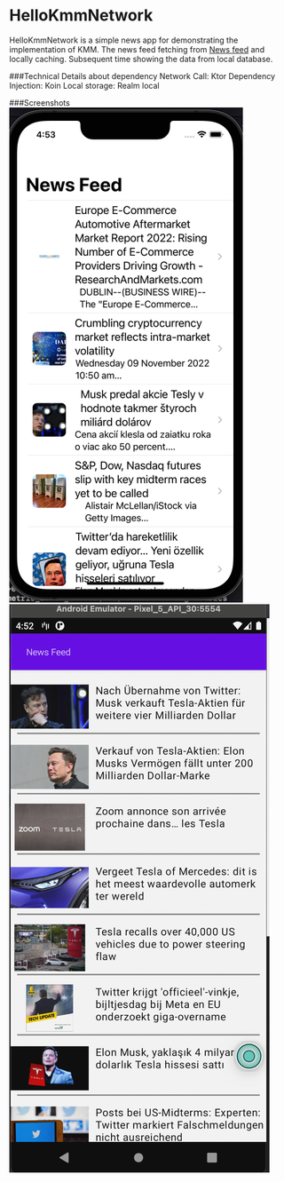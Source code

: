 # HelloKmmNetwork
HelloKmmNetwork is a simple news app for demonstrating the implementation of KMM. 
 The news feed fetching from [News feed](https://newsapi.org/) and locally caching. Subsequent time showing the data from local database. 

###Technical Details about dependency 
Network Call: Ktor
Dependency Injection: Koin
Local storage: Realm local

###Screenshots
![IOS](/screenshots/ios_screenshot.png)
![Android](/screenshots/android_screenshot.png)